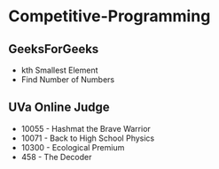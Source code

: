 # Competitive-Programming
## GeeksForGeeks

- kth Smallest Element
- Find Number of Numbers 

## UVa Online Judge

- 10055 - Hashmat the Brave Warrior
- 10071 - Back to High School Physics
- 10300 - Ecological Premium
- 458 - The Decoder

